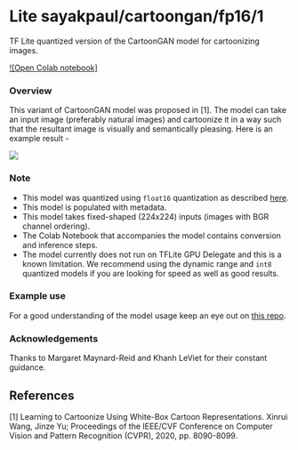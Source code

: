 # Lite sayakpaul/cartoongan/fp16/1
TF Lite quantized version of the CartoonGAN model for cartoonizing images.

<!-- parent-model: sayakpaul/cartoongan/1 -->
<!-- asset-path: legacy -->

[![Open Colab notebook]](https://colab.research.google.com/github/margaretmz/CartoonGAN-e2e-tflite-tutorial/blob/master/ml/CartoonGAN_TFLite_Fixed_Shaped.ipynb)

### Overview
This variant of CartoonGAN model was proposed in [1]. The model can take an input image (preferably natural images) and cartoonize it in a way such that the resultant image is visually and semantically pleasing. Here is an example result -

![](https://i.ibb.co/wyB38YV/image.png)

### Note
- This model was quantized using `float16` quantization as described [here](https://www.tensorflow.org/lite/performance/post_training_float16_quant).
- This model is populated with metadata.
- This model takes fixed-shaped (224x224) inputs (images with BGR channel ordering).
- The Colab Notebook that accompanies the model contains conversion and inference steps.
- The model currently does not run on TFLite GPU Delegate and this is a known limitation. We recommend using the dynamic range and `int8` quantized models if you are looking for speed as well as good results.

### Example use
For a good understanding of the model usage keep an eye out on [this repo](https://github.com/margaretmz/CartoonGAN-e2e-tflite-tutorial).

### Acknowledgements
Thanks to Margaret Maynard-Reid and Khanh LeViet for their constant guidance.

References
--------------
[1] Learning to Cartoonize Using White-Box Cartoon Representations. Xinrui Wang, Jinze Yu; Proceedings of the IEEE/CVF Conference on Computer Vision and Pattern Recognition (CVPR), 2020, pp. 8090-8099.
